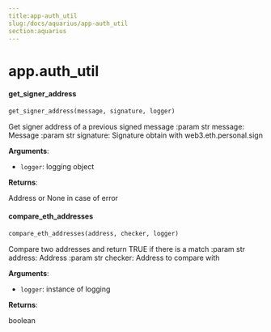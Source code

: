 ```yaml
---
title:app-auth_util
slug:/docs/aquarius/app-auth_util
section:aquarius
---
```

<a name="app.auth_util"></a>
# app.auth\_util

<a name="app.auth_util.get_signer_address"></a>
#### get\_signer\_address

```python
get_signer_address(message, signature, logger)
```

Get signer address of a previous signed message
:param str message: Message
:param str signature: Signature obtain with web3.eth.personal.sign

**Arguments**:

- `logger`: logging object

**Returns**:

Address or None in case of error

<a name="app.auth_util.compare_eth_addresses"></a>
#### compare\_eth\_addresses

```python
compare_eth_addresses(address, checker, logger)
```

Compare two addresses and return TRUE if there is a match
:param str address: Address
:param str checker: Address to compare with

**Arguments**:

- `logger`: instance of logging

**Returns**:

boolean

